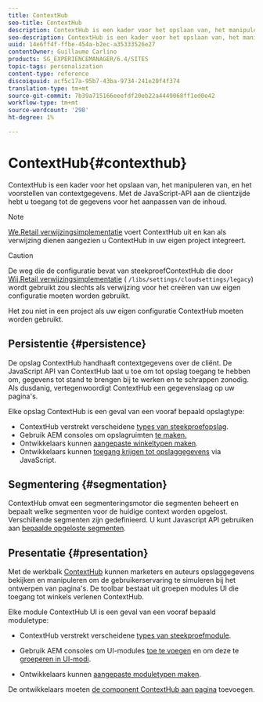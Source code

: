 ```yaml
---
title: ContextHub
seo-title: ContextHub
description: ContextHub is een kader voor het opslaan van, het manipuleren van, en het voorstellen van contextgegevens
seo-description: ContextHub is een kader voor het opslaan van, het manipuleren van, en het voorstellen van contextgegevens
uuid: 14e6ff4f-ffbe-454a-b2ec-a35333526e27
contentOwner: Guillaume Carlino
products: SG_EXPERIENCEMANAGER/6.4/SITES
topic-tags: personalization
content-type: reference
discoiquuid: acf5c17a-95b7-43ba-9734-241e20f4f374
translation-type: tm+mt
source-git-commit: 7b39a715166eeefdf20eb22a4449068ff1ed0e42
workflow-type: tm+mt
source-wordcount: '298'
ht-degree: 1%

---
```



# ContextHub{#contexthub}

ContextHub is een kader voor het opslaan van, het manipuleren van, en het voorstellen van contextgegevens. Met de JavaScript-API aan de clientzijde hebt u toegang tot de gegevens voor het aanpassen van de inhoud.

>[!NOTE]
>
>[We.Retail verwijzingsimplementatie](/help/sites-developing/we-retail.md) voert ContextHub uit en kan als verwijzing dienen aangezien u ContextHub in uw eigen project integreert.

>[!CAUTION]
>
>De weg die de configuratie bevat van steekproefContextHub die door [Wij.Retail verwijzingsimplementatie](/help/sites-developing/we-retail.md) ( `/libs/settings/cloudsettings/legacy`) wordt gebruikt zou slechts als verwijzing voor het creëren van uw eigen configuratie moeten worden gebruikt.
>
>Het zou niet in een project als uw eigen configuratie ContextHub moeten worden gebruikt.

## Persistentie {#persistence}

De opslag ContextHub handhaaft contextgegevens over de cliënt. De JavaScript API van ContextHub laat u toe om tot opslag toegang te hebben om, gegevens tot stand te brengen bij te werken en te schrappen zonodig. Als dusdanig, vertegenwoordigt ContextHub een gegevenslaag op uw pagina&#39;s.

Elke opslag ContextHub is een geval van een vooraf bepaald opslagtype:

* ContextHub verstrekt verscheidene [types van steekproefopslag](/help/sites-developing/ch-samplestores.md).
* Gebruik AEM consoles om opslagruimten [te maken.](/help/sites-administering/contexthub-config.md#creating-a-contexthub-store)
* Ontwikkelaars kunnen [aangepaste winkeltypen maken](/help/sites-developing/ch-extend.md#creating-custom-store-candidates).
* Ontwikkelaars kunnen [toegang krijgen tot opslaggegevens](/help/sites-developing/ch-adding.md#interacting-with-contexthub-stores) via JavaScript.

## Segmentering {#segmentation}

ContextHub omvat een segmenteringsmotor die segmenten beheert en bepaalt welke segmenten voor de huidige context worden opgelost. Verschillende segmenten zijn gedefinieerd. U kunt Javascript API gebruiken aan [bepaalde opgeloste segmenten](/help/sites-developing/ch-adding.md#determining-resolved-contexthub-segments).

## Presentatie {#presentation}

Met de werkbalk [ContextHub](/help/sites-authoring/ch-previewing.md) kunnen marketers en auteurs opslaggegevens bekijken en manipuleren om de gebruikerservaring te simuleren bij het ontwerpen van pagina&#39;s. De toolbar bestaat uit groepen modules UI die toegang tot winkels verlenen ContextHub.

Elke module ContextHub UI is een geval van een vooraf bepaald moduletype:

* ContextHub verstrekt verscheidene [types van steekproefmodule](/help/sites-developing/ch-samplemodules.md).
* Gebruik AEM consoles om UI-modules [toe te voegen](/help/sites-administering/contexthub-config.md#adding-a-ui-module) en om deze te [groeperen in UI-modi](/help/sites-administering/contexthub-config.md#adding-a-ui-mode).

* Ontwikkelaars kunnen [aangepaste moduletypen maken](/help/sites-developing/ch-extend.md#creating-contexthub-ui-module-types).

De ontwikkelaars moeten [de component ContextHub aan pagina](/help/sites-developing/ch-adding.md) toevoegen.
